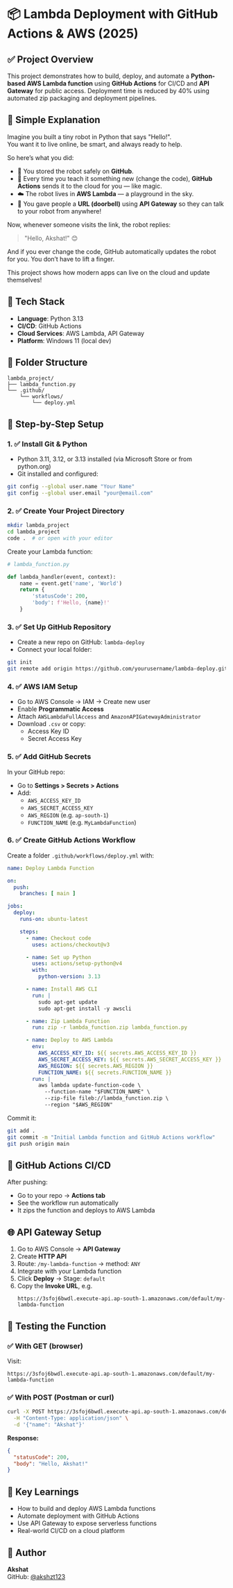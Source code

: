 
# 📦 Lambda Deployment with GitHub Actions & AWS (2025)

## ✅ Project Overview
This project demonstrates how to build, deploy, and automate a **Python-based AWS Lambda function** using **GitHub Actions** for CI/CD and **API Gateway** for public access. Deployment time is reduced by 40% using automated zip packaging and deployment pipelines.

## 🧠 Simple Explanation 

Imagine you built a tiny robot in Python that says "Hello!".  
You want it to live online, be smart, and always ready to help.

So here’s what you did:

- 🧸 You stored the robot safely on **GitHub**.
- 🎯 Every time you teach it something new (change the code), **GitHub Actions** sends it to the cloud for you — like magic.
- ☁️ The robot lives in **AWS Lambda** — a playground in the sky.
- 🚪 You gave people a **URL (doorbell)** using **API Gateway** so they can talk to your robot from anywhere!

Now, whenever someone visits the link, the robot replies:
> "Hello, Akshat!" 😊

And if you ever change the code, GitHub automatically updates the robot for you. You don’t have to lift a finger.

This project shows how modern apps can live on the cloud and update themselves!

## 🧰 Tech Stack
- **Language**: Python 3.13
- **CI/CD**: GitHub Actions
- **Cloud Services**: AWS Lambda, API Gateway
- **Platform**: Windows 11 (local dev)

## 📁 Folder Structure
```
lambda_project/
├── lambda_function.py
└── .github/
    └── workflows/
        └── deploy.yml
```

## 🚀 Step-by-Step Setup

### 1. ✅ Install Git & Python
- Python 3.11, 3.12, or 3.13 installed (via Microsoft Store or from python.org)
- Git installed and configured:
```bash
git config --global user.name "Your Name"
git config --global user.email "your@email.com"
```

### 2. ✅ Create Your Project Directory
```bash
mkdir lambda_project
cd lambda_project
code .  # or open with your editor
```

Create your Lambda function:

```python
# lambda_function.py

def lambda_handler(event, context):
    name = event.get('name', 'World')
    return {
        'statusCode': 200,
        'body': f'Hello, {name}!'
    }
```

### 3. ✅ Set Up GitHub Repository
- Create a new repo on GitHub: `lambda-deploy`
- Connect your local folder:

```bash
git init
git remote add origin https://github.com/yourusername/lambda-deploy.git
```

### 4. ✅ AWS IAM Setup
- Go to AWS Console → IAM → Create new user
- Enable **Programmatic Access**
- Attach `AWSLambdaFullAccess` and `AmazonAPIGatewayAdministrator`
- Download `.csv` or copy:
  - Access Key ID
  - Secret Access Key

### 5. ✅ Add GitHub Secrets
In your GitHub repo:
- Go to **Settings > Secrets > Actions**
- Add:
  - `AWS_ACCESS_KEY_ID`
  - `AWS_SECRET_ACCESS_KEY`
  - `AWS_REGION` (e.g. `ap-south-1`)
  - `FUNCTION_NAME` (e.g. `MyLambdaFunction`)

### 6. ✅ Create GitHub Actions Workflow

Create a folder `.github/workflows/deploy.yml` with:

```yaml
name: Deploy Lambda Function

on:
  push:
    branches: [ main ]

jobs:
  deploy:
    runs-on: ubuntu-latest

    steps:
      - name: Checkout code
        uses: actions/checkout@v3

      - name: Set up Python
        uses: actions/setup-python@v4
        with:
          python-version: 3.13

      - name: Install AWS CLI
        run: |
          sudo apt-get update
          sudo apt-get install -y awscli

      - name: Zip Lambda Function
        run: zip -r lambda_function.zip lambda_function.py

      - name: Deploy to AWS Lambda
        env:
          AWS_ACCESS_KEY_ID: ${{ secrets.AWS_ACCESS_KEY_ID }}
          AWS_SECRET_ACCESS_KEY: ${{ secrets.AWS_SECRET_ACCESS_KEY }}
          AWS_REGION: ${{ secrets.AWS_REGION }}
          FUNCTION_NAME: ${{ secrets.FUNCTION_NAME }}
        run: |
          aws lambda update-function-code \
            --function-name "$FUNCTION_NAME" \
            --zip-file fileb://lambda_function.zip \
            --region "$AWS_REGION"
```

Commit it:
```bash
git add .
git commit -m "Initial Lambda function and GitHub Actions workflow"
git push origin main
```

## 🔄 GitHub Actions CI/CD

After pushing:
- Go to your repo → **Actions tab**
- See the workflow run automatically
- It zips the function and deploys to AWS Lambda

## 🌐 API Gateway Setup

1. Go to AWS Console → **API Gateway**
2. Create **HTTP API**
3. Route: `/my-lambda-function` → method: `ANY`
4. Integrate with your Lambda function
5. Click **Deploy** → Stage: `default`
6. Copy the **Invoke URL**, e.g.  
   ```
   https://3sfoj6bwdl.execute-api.ap-south-1.amazonaws.com/default/my-lambda-function
   ```

## 🧪 Testing the Function

### ✅ With GET (browser)
Visit:
```
https://3sfoj6bwdl.execute-api.ap-south-1.amazonaws.com/default/my-lambda-function
```

### ✅ With POST (Postman or curl)
```bash
curl -X POST https://3sfoj6bwdl.execute-api.ap-south-1.amazonaws.com/default/my-lambda-function \
  -H "Content-Type: application/json" \
  -d '{"name": "Akshat"}'
```

**Response:**
```json
{
  "statusCode": 200,
  "body": "Hello, Akshat!"
}
```

## 🧠 Key Learnings

- How to build and deploy AWS Lambda functions
- Automate deployment with GitHub Actions
- Use API Gateway to expose serverless functions
- Real-world CI/CD on a cloud platform

## 👤 Author

**Akshat**  
GitHub: [@akshzt123](https://github.com/akshzt123)
